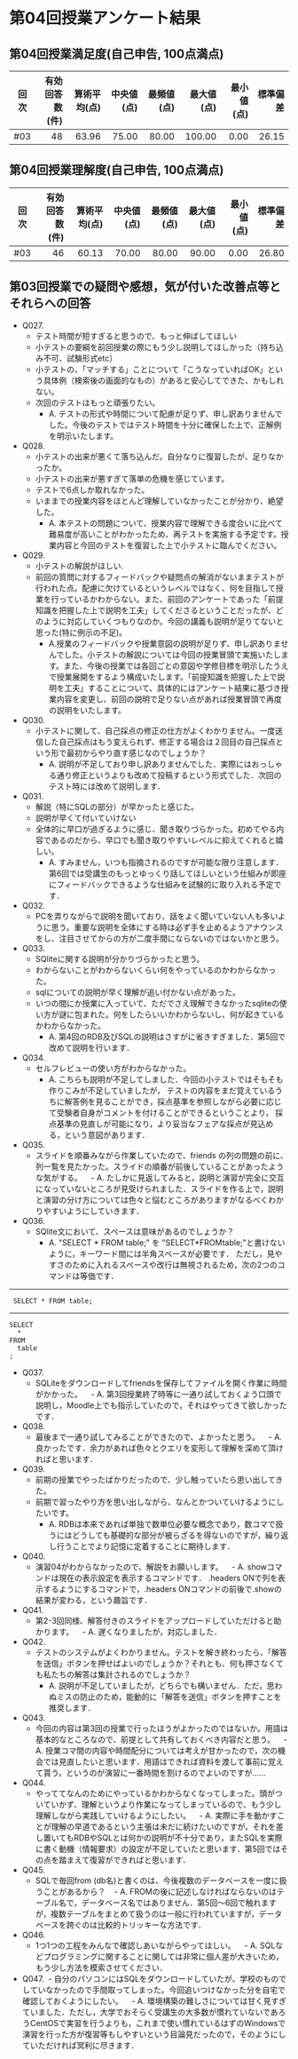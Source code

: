 # 第04回授業アンケート結果
## 第04回授業満足度(自己申告, 100点満点)
|回次|有効回答数(件)|算術平均(点)|中央値(点)|最頻値(点)|最大値(点)|最小値(点)|標準偏差|
|:---:|----:|----:|----:|----:|----:|----:|----:|
|#03|48|63.96|75.00|80.00|100.00|0.00|26.15|

## 第04回授業理解度(自己申告, 100点満点)
|回次|有効回答数(件)|算術平均(点)|中央値(点)|最頻値(点)|最大値(点)|最小値(点)|標準偏差|
|:---:|----:|----:|----:|----:|----:|----:|----:|
|#03|46|60.13|70.00|80.00|90.00|0.00|26.80|

## 第03回授業での疑問や感想，気が付いた改善点等とそれらへの回答
- Q027.
  - テスト時間が短すぎると思うので、もっと伸ばしてほしい
  - 小テストの要綱を前回授業の際にもう少し説明してほしかった（持ち込み不可、試験形式etc）
  - 小テストの、「マッチする」ことについて「こうなっていればOK」という具体例（検索後の画面的なもの）があると安心してできた、かもしれない。
  - 次回のテストはもっと頑張りたい。
    - A. テストの形式や時間について配慮が足りず、申し訳ありませんでした。今後のテストではテスト時間を十分に確保した上で、正解例を明示いたします。
- Q028.
  - 小テストの出来が悪くて落ち込んだ。自分なりに復習したが、足りなかったか。
  - 小テストの出来が悪すぎて落単の危機を感じています。
  - テストで6点しか取れなかった。
  - いままでの授業内容をほとんど理解していなかったことが分かり、絶望した。
    - A. 本テストの問題について、授業内容で理解できる度合いに比べて難易度が高いことがわかったため、再テストを実施する予定です。授業内容と今回のテストを復習した上で小テストに臨んでください。
- Q029.
  - 小テストの解説がほしい.
  - 前回の質問に対するフィードバックや疑問点の解消がないままテストが行われた点。配慮に欠けているというレベルではなく、何を目指して授業を行っているかわからない。また、前回のアンケートであった「前提知識を把握した上で説明を工夫」してくださるということだったが、どのように対応していくつもりなのか。今回の講義も説明が足りてないと思った(特に例示の不足)。
    - A.授業のフィードバックや授業意図の説明が足りず、申し訳ありませんでした。小テストの解説については今回の授業冒頭で実施いたします。また、今後の授業では各回ごとの意図や学修目標を明示したうえで授業展開をするよう構成いたします。「前提知識を把握した上で説明を工夫」することについて、具体的にはアンケート結果に基づき授業内容を変更し、前回の説明で足りない点があれば授業冒頭で再度の説明をいたします。
- Q030.
  - 小テストに関して、自己採点の修正の仕方がよくわかりません。一度送信した自己採点はもう変えられず、修正する場合は２回目の自己採点という形で最初からやり直す感じなのでしょうか？
    - A. 説明が不足しており申し訳ありませんでした．実際にはおっしゃる通り修正というよりも改めて投稿するという形式でした．次回のテスト時には改めて説明します．
- Q031.
  - 解説（特にSQLの部分）が早かったと感じた。
  - 説明が早くて付いていけない
  - 全体的に早口が過ぎるように感じ、聞き取りづらかった。初めてやる内容であるのだから、早口でも聞き取りやすいレベルに抑えてくれると嬉しい。
    - A. すみません，いつも指摘されるのですが可能な限り注意します．
    第6回では受講生のもっとゆっくり話してほしいという仕組みが即座にフィードバックできるような仕組みを試験的に取り入れる予定です．
- Q032.
  - PCを弄りながらで説明を聞いており、話をよく聞いていない人も多いように思う。重要な説明を全体にする時は必ず手を止めるようアナウンスをし、注目させてからの方が二度手間にならないのではないかと思う。
- Q033.    
  - SQliteに関する説明が分かりづらかったと思う。
  - わからないことがわからないくらい何をやっているのかわからなかった。
  - sqlについての説明が早く理解が追い付かない点があった。
  - いつの間にか授業に入っていて、ただでさえ理解できなかったsqliteの使い方が謎に包まれた。何をしたらいいかわからないし、何が起きているかわからなかった。
    - A. 第4回のRDB及びSQLの説明はさすがに省きすぎました．第5回で改めて説明を行います．
- Q034.
  - セルフレビューの使い方がわからなかった。
    - A. こちらも説明が不足してしました．今回の小テストではそもそも作りこみが不足していましたが，
テストの内容をまだ覚えているうちに解答例を見ることができ，採点基準を参照しながら必要に応じて受験者自身がコメントを付けることができるということより，
採点基準の見直しが可能になり，より妥当なフェアな採点が見込める，という意図があります．
- Q035.
  - スライドを順番みながら作業していたので、friends の列の問題の前に、列一覧を見たかった。スライドの順番が前後していることがあったような気がする。
    - A. たしかに見返してみると，説明と演習が完全に交互になっていないところが見受けられました．スライドを作る上で，説明と演習の分け方については色々と悩むところがありますがなるべくわかりやすいようにしていきます．
- Q036.
  - SQlite文において、スペースは意味があるのでしょうか？
    - A. "SELECT * FROM table;" を "SELECT*FROMtable;"と書けないように，キーワード間には半角スペースが必要です．
ただし，見やすさのために入れるスペースや改行は無視されるため，次の2つのコマンドは等価です．

-----

     SELECT * FROM table;

-----

    SELECT  
      *  
    FROM  
      table  
    ;

- Q037.
  - SQLiteをダウンロードしてfriendsを保存してファイルを開く作業に時間がかかった。
    - A. 第3回授業終了時等に一通り試しておくよう口頭で説明し，Moodle上でも指示していたので，それはやってきて欲しかったです．
- Q038.
  - 最後まで一通り試してみることができたので、よかったと思う。
    - A. 良かったです．余力があれば色々とクエリを変形して理解を深めて頂ければと思います．
- Q039.
  - 前期の授業でやったばかりだったので、少し触っていたら思い出してきた。
  - 前期で習ったやり方を思い出しながら、なんとかついていけるようにしたいです。
    - A. RDBは本来であれば単独で数単位必要な概念であり，数コマで扱うにはどうしても基礎的な部分が被らざるを得ないのですが，繰り返し行うことでより記憶に定着することに期待します．
- Q040. 
  - 演習04がわからなかったので、解説をお願いします。
    - A. showコマンドは現在の表示設定を表示するコマンドです． .headers ONで列を表示するようにするコマンドで，.headers ONコマンドの前後で.showの結果が変わる，という趣旨です．
- Q041.
  - 第2-3回同様、解答付きのスライドをアップロードしていただけると助かります。
    - A. 遅くなりましたが，対応しました．
- Q042.
  - テストのシステムがよくわかりません。テストを解き終わったら、「解答を送信」ボタンを押せばよいのでしょうか？それとも、何も押さなくても私たちの解答は集計されるのでしょうか？
    - A. 説明が不足していましたが，どちらでも構いません．ただ，思わぬミスの防止のため，能動的に「解答を送信」ボタンを押すことを推奨します．
- Q043.
  - 今回の内容は第3回の授業で行ったほうがよかったのではないか。用語は基本的なところなので、前提として共有しておくべき内容だと思う。
    - A. 授業コマ間の内容や時間配分については考えが甘かったので，次の機会では見直したいと思います．用語はできれば資料を渡して事前に覚えて貰う，というのが演習に一番時間を割けるのでよいのですが……
- Q044.
  - やっててなんのためにやっているかわからなくなってしまった。頭がついていかず、理解というより作業になってしまっているので、もう少し理解しながら実践していけるようにしたい。
    - A. 実際に手を動かすことが理解の早道であるという主張は未だに続けたいのですが，それを差し置いてもRDBやSQLとは何かの説明が不十分であり，またSQLを実際に書く動機（情報要求）の設定が不足していたと思います．第5回ではその点を踏まえて復習ができればと思います．
- Q045.
  - SQLで毎回from (db名)と書くのは、今後複数のデータベースを一度に扱うことがあるから？
    - A. FROMの後に記述しなければならないのはテーブル名で，データベース名ではありません．第5回～6回で触れますが，複数テーブルをまとめて扱うのは一般に行われていますが，データベースを跨ぐのは比較的トリッキーな方法です．
- Q046.
  - 1つ1つの工程をみんなで確認しあいながらやってほしい。
    - A. SQLなどプログラミングに関することに関しては非常に個人差が大きいため，もう少し方法を模索させてください．
- Q047.
  - 自分のパソコンにはSQLをダウンロードしていたが、学校のものでしていなかったので手間取ってしまった。今回追いつけなかった分を自宅で確認しておくようにしたい。
    - A. 環境構築の難しさについては甘く見すぎていました．ただし，大学でおそらく受講生の大多数が慣れていないであろうCentOSで実習を行うよりも，これまで使い慣れているはずのWindowsで演習を行った方が復習等もしやすいという目論見だったので，そのようにしていただければ冥利に尽きます．
